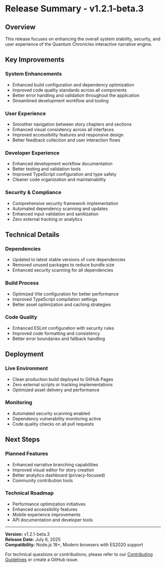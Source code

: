 # Release Summary - v1.2.1-beta.3

## Overview

This release focuses on enhancing the overall system stability, security, and user experience of the Quantum Chronicles interactive narrative engine.

## Key Improvements

### System Enhancements
- Enhanced build configuration and dependency optimization
- Improved code quality standards across all components
- Better error handling and validation throughout the application
- Streamlined development workflow and tooling

### User Experience
- Smoother navigation between story chapters and sections
- Enhanced visual consistency across all interfaces
- Improved accessibility features and responsive design
- Better feedback collection and user interaction flows

### Developer Experience
- Enhanced development workflow documentation
- Better testing and validation tools
- Improved TypeScript configuration and type safety
- Cleaner code organization and maintainability

### Security & Compliance
- Comprehensive security framework implementation
- Automated dependency scanning and updates
- Enhanced input validation and sanitization
- Zero external tracking or analytics

## Technical Details

### Dependencies
- Updated to latest stable versions of core dependencies
- Removed unused packages to reduce bundle size
- Enhanced security scanning for all dependencies

### Build Process
- Optimized Vite configuration for better performance
- Improved TypeScript compilation settings
- Better asset optimization and caching strategies

### Code Quality
- Enhanced ESLint configuration with security rules
- Improved code formatting and consistency
- Better error boundaries and fallback handling

## Deployment

### Live Environment
- Clean production build deployed to GitHub Pages
- Zero external scripts or tracking implementations
- Optimized asset delivery and performance

### Monitoring
- Automated security scanning enabled
- Dependency vulnerability monitoring active
- Code quality checks on all pull requests

## Next Steps

### Planned Features
- Enhanced narrative branching capabilities
- Improved visual editor for story creation
- Better analytics dashboard (privacy-focused)
- Community contribution tools

### Technical Roadmap
- Performance optimization initiatives
- Enhanced accessibility features
- Mobile experience improvements
- API documentation and developer tools

---

**Version:** v1.2.1-beta.3  
**Release Date:** July 6, 2025  
**Compatibility:** Node.js 18+, Modern browsers with ES2020 support

For technical questions or contributions, please refer to our [Contributing Guidelines](CONTRIBUTING.md) or create a GitHub issue.
